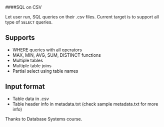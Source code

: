####SQL on CSV

Let user run, SQL queries on their .csv files. Current target is to support all type of `SELECT` queries.

Supports
--------

* WHERE queries with all operators
* MAX, MIN, AVG, SUM, DISTINCT functions
* Multiple tables
* Multiple table joins
* Partial select using table names

Input format
------------

* Table data in .csv
* Table header info in metadata.txt (check sample metadata.txt for more info)


Thanks to Database Systems course.

